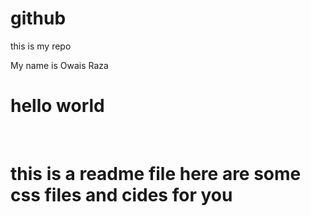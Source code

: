 # github

this is my repo
<P> My name is Owais Raza </p>

# hello world 
<br>

# this is a readme file here are some css files and cides for you
